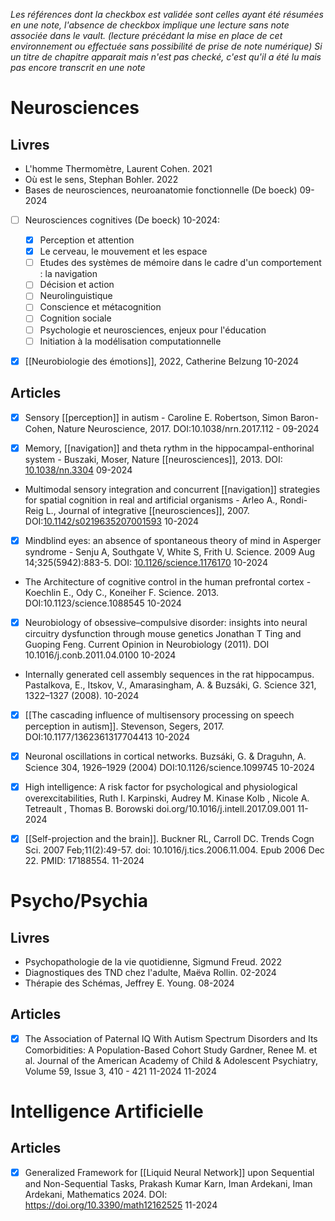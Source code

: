 *Les références dont la checkbox est validée sont celles ayant été résumées en une note,  l'absence de checkbox implique une lecture sans note associée dans le vault. (lecture précédant la mise en place de cet environnement ou effectuée sans possibilité de prise de note numérique)
Si un titre de chapitre apparait mais n'est pas checké, c'est qu'il a été lu mais pas encore transcrit en une note*
# Neurosciences

## Livres
- L'homme Thermomètre, Laurent Cohen. 2021
- Où est le sens, Stephan Bohler. 2022
- Bases de neurosciences, neuroanatomie fonctionnelle (De boeck) 09-2024

- [ ] Neurosciences cognitives (De boeck) 10-2024:  
	- [x] Perception et attention 
	- [x] Le cerveau, le mouvement et les espace 
	- [ ] Etudes des systèmes de mémoire dans le cadre d'un comportement : la navigation
	- [ ] Décision et action
	- [ ] Neurolinguistique
	- [ ] Conscience et métacognition
	- [ ] Cognition sociale
	- [ ] Psychologie et neurosciences, enjeux pour l'éducation
	- [ ] Initiation à la modélisation computationnelle 

- [x] [[Neurobiologie des émotions]], 2022, Catherine Belzung 10-2024 


## Articles
- [x] Sensory [[perception]] in autism - Caroline E. Robertson, Simon Baron-Cohen, Nature Neuroscience, 2017. DOI:10.1038/nrn.2017.112 - 09-2024 

- [x] Memory, [[navigation]] and theta rythm in the hippocampal-enthorinal system - Buszaki, Moser,  Nature [[neurosciences]], 2013. DOI: [10.1038/nn.3304](https://doi.org/10.1038/nn.3304) 09-2024

- Multimodal sensory integration and concurrent [[navigation]] strategies for spatial cognition in real and artificial organisms - Arleo A., Rondi-Reig L., Journal of integrative [[neurosciences]], 2007.  DOI:[10.1142/s0219635207001593](https://doi.org/10.1142/s0219635207001593) 10-2024

- [x] Mindblind eyes: an absence of spontaneous theory of mind in Asperger syndrome - Senju A, Southgate V, White S, Frith U.  Science. 2009 Aug 14;325(5942):883-5. DOI: [10.1126/science.1176170](https://doi.org/10.1126/science.1176170) 10-2024

- The Architecture of cognitive control in the human prefrontal cortex - Koechlin E., Ody C., Koneiher F. Science. 2013. DOI:10.1123/science.1088545 10-2024

- [x] Neurobiology of obsessive–compulsive disorder: insights into neural circuitry dysfunction through mouse genetics Jonathan T Ting and Guoping Feng. Current Opinion in Neurobiology (2011). DOI 10.1016/j.conb.2011.04.0100 10-2024

- Internally generated cell assembly sequences in the rat hippocampus. Pastalkova, E., Itskov, V., Amarasingham, A. & Buzsáki, G.  Science 321, 1322–1327 (2008). 10-2024

- [x] [[The cascading influence of multisensory processing on speech perception in autism]]. Stevenson, Segers, 2017. DOI:10.1177/1362361317704413 10-2024 

- [x] Neuronal oscillations in cortical networks. Buzsáki, G. & Draguhn, A.  Science 304, 1926–1929 (2004) DOI:10.1126/science.1099745 10-2024

- [x] High intelligence: A risk factor for psychological and physiological overexcitabilities, Ruth I. Karpinski, Audrey M. Kinase Kolb , Nicole A. Tetreault , Thomas B. Borowski  doi.org/10.1016/j.intell.2017.09.001 11-2024

 - [x] [[Self-projection and the brain]]. Buckner RL, Carroll DC. Trends Cogn Sci. 2007 Feb;11(2):49-57. doi: 10.1016/j.tics.2006.11.004. Epub 2006 Dec 22. PMID: 17188554. 11-2024
# Psycho/Psychia

## Livres
- Psychopathologie de la vie quotidienne, Sigmund Freud. 2022
- Diagnostiques des TND chez l'adulte, Maëva Rollin. 02-2024
- Thérapie des Schémas, Jeffrey E. Young. 08-2024

## Articles

- [x] The Association of Paternal IQ With Autism Spectrum Disorders and Its Comorbidities: A Population-Based Cohort Study Gardner, Renee M. et al. Journal of the American Academy of Child & Adolescent Psychiatry, Volume 59, Issue 3, 410 - 421 11-2024 11-2024
# Intelligence Artificielle 

## Articles
- [x] Generalized Framework for [[Liquid Neural Network]] upon Sequential and Non-Sequential Tasks, Prakash Kumar Karn, Iman Ardekani, Iman Ardekani, Mathematics 2024. DOI: https://doi.org/10.3390/math12162525 11-2024
